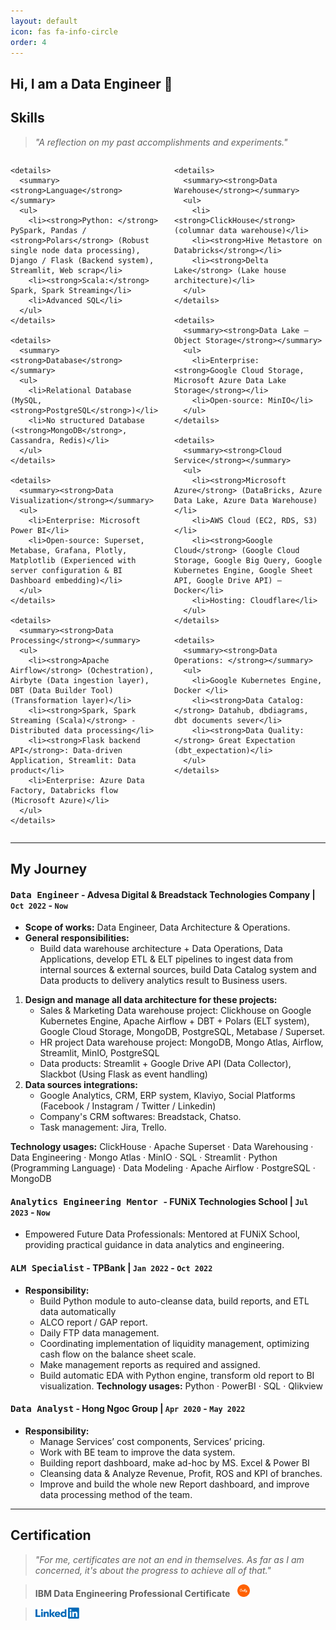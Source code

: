 ```yaml
---
layout: default
icon: fas fa-info-circle
order: 4
---
```


## **Hi, I am a Data Engineer 🚀**

## Skills
> *"A reflection on my past accomplishments and experiments."*

<div style="display: flex; flex-wrap: wrap; gap: 20px;">

  <div style="flex: 1;">

    <details>
      <summary><strong>Language</strong></summary>
      <ul>
        <li><strong>Python: </strong> PySpark, Pandas / <strong>Polars</strong> (Robust single node data processing), Django / Flask (Backend system), Streamlit, Web scrap</li>
        <li><strong>Scala:</strong> Spark, Spark Streaming</li>
        <li>Advanced SQL</li>
      </ul>
    </details>

    <details>
      <summary><strong>Database</strong></summary>
      <ul>
        <li>Relational Database (MySQL, <strong>PostgreSQL</strong>)</li>
        <li>No structured Database (<strong>MongoDB</strong>, Cassandra, Redis)</li>
      </ul>
    </details>

    <details>
      <summary><strong>Data Visualization</strong></summary>
      <ul>
        <li>Enterprise: Microsoft Power BI</li>
        <li>Open-source: Superset, Metabase, Grafana, Plotly, Matplotlib (Experienced with server configuration & BI Dashboard embedding)</li>
      </ul>
    </details>

    <details>
      <summary><strong>Data Processing</strong></summary>
      <ul>
        <li><strong>Apache Airflow</strong> (Ochestration), Airbyte (Data ingestion layer), DBT (Data Builder Tool) (Transformation layer)</li>
        <li><strong>Spark, Spark Streaming (Scala)</strong> - Distributed data processing</li>
        <li><strong>Flask backend API</strong>: Data-driven Application, Streamlit: Data product</li>
        <li>Enterprise: Azure Data Factory, Databricks flow (Microsoft Azure)</li>
      </ul>
    </details>
    
  </div>

  <div style="flex: 1;">

    <details>
      <summary><strong>Data Warehouse</strong></summary>
      <ul>
        <li><strong>ClickHouse</strong> (columnar data warehouse)</li>
        <li><strong>Hive Metastore on Databricks</strong></li>
        <li><strong>Delta Lake</strong> (Lake house architecture)</li>
      </ul>
    </details>

    <details>
      <summary><strong>Data Lake – Object Storage</strong></summary>
      <ul>
        <li>Enterprise: <strong>Google Cloud Storage, Microsoft Azure Data Lake Storage</strong></li>
        <li>Open-source: MinIO</li>
      </ul>
    </details>

    <details>
      <summary><strong>Cloud Service</strong></summary>
      <ul>
        <li><strong>Microsoft Azure</strong> (DataBricks, Azure Data Lake, Azure Data Warehouse)</li>
        <li>AWS Cloud (EC2, RDS, S3)</li>
        <li><strong>Google Cloud</strong> (Google Cloud Storage, Google Big Query, Google Kubernetes Engine, Google Sheet API, Google Drive API) – Docker</li>
        <li>Hosting: Cloudflare</li>
      </ul>
    </details>

    <details>
      <summary><strong>Data Operations: </strong></summary>
      <ul>
        <li>Google Kubernetes Engine, Docker </li>
        <li><strong>Data Catalog:</strong> Datahub, dbdiagrams, dbt documents sever</li>
        <li><strong>Data Quality:</strong> Great Expectation (dbt_expectation)</li>
      </ul>
    </details>

  </div>

</div>

-------
## My Journey

#### <kbd><strong>Data Engineer</strong></kbd> - Advesa Digital & Breadstack Technologies Company | `Oct 2022` - `Now`
- **Scope of works:** Data Engineer, Data Architecture & Operations.
- **General responsibilities:**
  - Build data warehouse architecture + Data Operations, Data Applications, develop ETL & ELT pipelines to ingest data from internal sources & external sources, build Data Catalog system and Data products to delivery analytics result to Business users.

1. **Design and manage all data architecture for these projects:**
    - Sales & Marketing Data warehouse project: Clickhouse on Google Kubernetes Engine, Apache Airflow + DBT + Polars (ELT system), Google Cloud Storage, MongoDB, PostgreSQL, Metabase / Superset.
    - HR project Data warehouse project: MongoDB, Mongo Atlas, Airflow, Streamlit, MinIO, PostgreSQL
    - Data products: Streamlit + Google Drive API (Data Collector), Slackbot (Using Flask as event handling)
2. **Data sources integrations:**
    - Google Analytics, CRM, ERP system, Klaviyo, Social Platforms (Facebook / Instagram / Twitter / Linkedin)
    - Company's CRM softwares: Breadstack, Chatso.
    - Task management: Jira, Trello.

**Technology usages:** ClickHouse · Apache Superset · Data Warehousing · Data Engineering · Mongo Atlas · MinIO · SQL · Streamlit · Python (Programming Language) · Data Modeling · Apache Airflow · PostgreSQL · MongoDB

#### <kbd><strong>Analytics Engineering Mentor </strong></kbd> - FUNiX Technologies School | `Jul 2023` - `Now`
- Empowered Future Data Professionals: Mentored at FUNiX School, providing practical guidance in data analytics and engineering.

#### <kbd><strong>ALM Specialist</strong></kbd> - TPBank | `Jan 2022` - `Oct 2022`
- **Responsibility:**
  - Build Python module to auto-cleanse data, build reports, and ETL data automatically
  - ALCO report / GAP report.
  - Daily FTP data management.
  - Coordinating implementation of liquidity management, optimizing cash flow on the balance sheet scale.
  - Make management reports as required and assigned.
  - Build automatic EDA with Python engine, transform old report to BI visualization.
**Technology usages:** Python · PowerBI · SQL · Qlikview

#### <kbd><strong>Data Analyst</strong></kbd> - Hong Ngoc Group | `Apr 2020` - `May 2022`
- **Responsibility:**
  - Manage Services’ cost components, Services’ pricing.
  - Work with BE team to improve the data system.
  - Building report dashboard, make ad-hoc by MS. Excel & Power BI
  - Cleansing data & Analyze Revenue, Profit, ROS and KPI of branches.
  - Improve and build the whole new Report dashboard, and improve data processing method of the team.

-------
## Certification

> *"For me, certificates are not an end in themselves. As far as I am concerned, it's about the progress to achieve all of that."*

> **IBM Data Engineering Professional Certificate** &nbsp; <a href="https://www.credly.com/badges/1ec2274c-8c05-411a-94e0-e0e20927e5f2/" target="_blank"> <img src="/assets/post/credly.png" alt="Certification Icon" style="height: 20px;"> </a>

> <a href="https://www.linkedin.com/in/katoo2706/details/certifications/" target="_blank"> <img src="/assets/img/logo/linkedin.png" alt="Certification Icon" style="height: 18px;"> </a>
